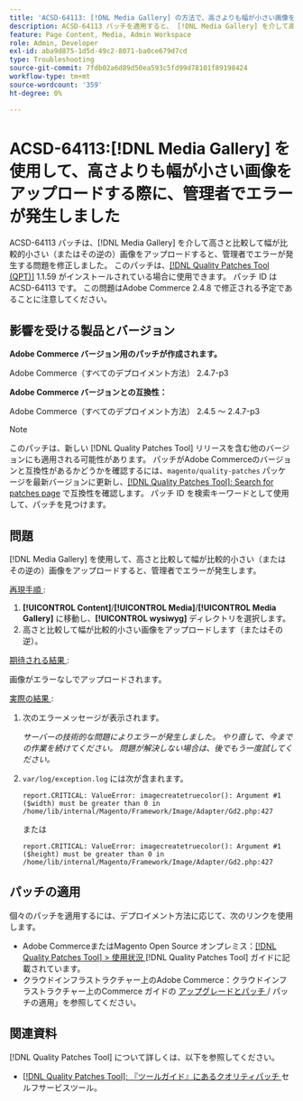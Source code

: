 ```yaml
---
title: 'ACSD-64113: [!DNL Media Gallery] の方法で、高さよりも幅が小さい画像をアップロードする際に、管理者でエラーが発生しました'
description: ACSD-64113 パッチを適用すると、 [!DNL Media Gallery] を介して高さと比較して幅が比較的小さい（またはその逆の）画像をアップロードする際に、管理者でエラーが発生するAdobe Commerceの問題を修正できます。
feature: Page Content, Media, Admin Workspace
role: Admin, Developer
exl-id: aba9d875-1d5d-49c2-8071-ba0ce679d7cd
type: Troubleshooting
source-git-commit: 7fdb02a6d89d50ea593c5fd99d78101f89198424
workflow-type: tm+mt
source-wordcount: '359'
ht-degree: 0%

---
```


# ACSD-64113:[!DNL Media Gallery] を使用して、高さよりも幅が小さい画像をアップロードする際に、管理者でエラーが発生しました

ACSD-64113 パッチは、[!DNL Media Gallery] を介して高さと比較して幅が比較的小さい（またはその逆の）画像をアップロードすると、管理者でエラーが発生する問題を修正しました。 このパッチは、[[!DNL Quality Patches Tool (QPT)]](/help/tools/quality-patches-tool/quality-patches-tool-to-self-serve-quality-patches.md) 1.1.59 がインストールされている場合に使用できます。 パッチ ID は ACSD-64113 です。 この問題はAdobe Commerce 2.4.8 で修正される予定であることに注意してください。

## 影響を受ける製品とバージョン

**Adobe Commerce バージョン用のパッチが作成されます。**

Adobe Commerce（すべてのデプロイメント方法） 2.4.7-p3

**Adobe Commerce バージョンとの互換性：**

Adobe Commerce（すべてのデプロイメント方法） 2.4.5 ～ 2.4.7-p3

>[!NOTE]
>
>このパッチは、新しい [!DNL Quality Patches Tool] リリースを含む他のバージョンにも適用される可能性があります。 パッチがAdobe Commerceのバージョンと互換性があるかどうかを確認するには、`magento/quality-patches` パッケージを最新バージョンに更新し、[[!DNL Quality Patches Tool]: Search for patches page](https://experienceleague.adobe.com/tools/commerce-quality-patches/index.html) で互換性を確認します。 パッチ ID を検索キーワードとして使用して、パッチを見つけます。

## 問題

[!DNL Media Gallery] を使用して、高さと比較して幅が比較的小さい（またはその逆の）画像をアップロードすると、管理者でエラーが発生します。

<u> 再現手順 </u>:

1. **[!UICONTROL Content]**/**[!UICONTROL Media]**/**[!UICONTROL Media Gallery]** に移動し、**[!UICONTROL wysiwyg]** ディレクトリを選択します。
1. 高さと比較して幅が比較的小さい画像をアップロードします（またはその逆）。

<u> 期待される結果 </u>:

画像がエラーなしでアップロードされます。

<u> 実際の結果 </u>:

1. 次のエラーメッセージが表示されます。

   *サーバーの技術的な問題によりエラーが発生しました。 やり直して、今までの作業を続けてください。 問題が解決しない場合は、後でもう一度試してください。*
1. `var/log/exception.log` には次が含まれます。

   ```
   report.CRITICAL: ValueError: imagecreatetruecolor(): Argument #1 ($width) must be greater than 0 in /home/lib/internal/Magento/Framework/Image/Adapter/Gd2.php:427
   ```

   または

   ```
   report.CRITICAL: ValueError: imagecreatetruecolor(): Argument #1 ($height) must be greater than 0 in /home/lib/internal/Magento/Framework/Image/Adapter/Gd2.php:427
   ```

## パッチの適用

個々のパッチを適用するには、デプロイメント方法に応じて、次のリンクを使用します。

* Adobe CommerceまたはMagento Open Source オンプレミス：[[!DNL Quality Patches Tool] > 使用状況 ](/help/tools/quality-patches-tool/usage.md)[!DNL Quality Patches Tool] ガイドに記載されています。
* クラウドインフラストラクチャー上のAdobe Commerce：クラウドインフラストラクチャー上のCommerce ガイドの [ アップグレードとパッチ ](https://experienceleague.adobe.com/docs/commerce-cloud-service/user-guide/develop/upgrade/apply-patches.html)/ パッチの適用」を参照してください。


## 関連資料

[!DNL Quality Patches Tool] について詳しくは、以下を参照してください。

* [[!DNL Quality Patches Tool]: 『ツールガイド』にあるクオリティパッチ ](/help/tools/quality-patches-tool/quality-patches-tool-to-self-serve-quality-patches.md) セルフサービスツール。
